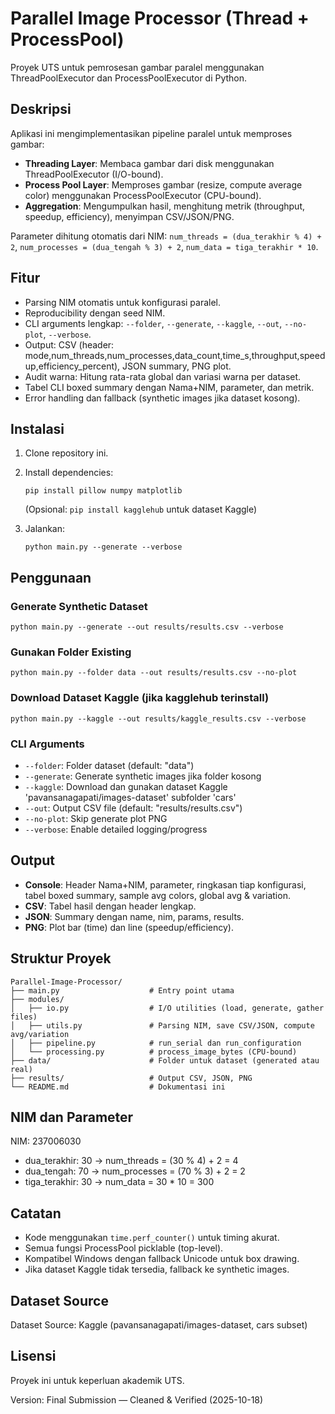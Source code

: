 # Parallel Image Processor (Thread + ProcessPool)

Proyek UTS untuk pemrosesan gambar paralel menggunakan ThreadPoolExecutor dan ProcessPoolExecutor di Python.

## Deskripsi

Aplikasi ini mengimplementasikan pipeline paralel untuk memproses gambar:
- **Threading Layer**: Membaca gambar dari disk menggunakan ThreadPoolExecutor (I/O-bound).
- **Process Pool Layer**: Memproses gambar (resize, compute average color) menggunakan ProcessPoolExecutor (CPU-bound).
- **Aggregation**: Mengumpulkan hasil, menghitung metrik (throughput, speedup, efficiency), menyimpan CSV/JSON/PNG.

Parameter dihitung otomatis dari NIM: `num_threads = (dua_terakhir % 4) + 2`, `num_processes = (dua_tengah % 3) + 2`, `num_data = tiga_terakhir * 10`.

## Fitur

- Parsing NIM otomatis untuk konfigurasi paralel.
- Reproducibility dengan seed NIM.
- CLI arguments lengkap: `--folder`, `--generate`, `--kaggle`, `--out`, `--no-plot`, `--verbose`.
- Output: CSV (header: mode,num_threads,num_processes,data_count,time_s,throughput,speedup,efficiency_percent), JSON summary, PNG plot.
- Audit warna: Hitung rata-rata global dan variasi warna per dataset.
- Tabel CLI boxed summary dengan Nama+NIM, parameter, dan metrik.
- Error handling dan fallback (synthetic images jika dataset kosong).

## Instalasi

1. Clone repository ini.
2. Install dependencies:
   ```
   pip install pillow numpy matplotlib
   ```
   (Opsional: `pip install kagglehub` untuk dataset Kaggle)

3. Jalankan:
   ```
   python main.py --generate --verbose
   ```

## Penggunaan

### Generate Synthetic Dataset
```
python main.py --generate --out results/results.csv --verbose
```

### Gunakan Folder Existing
```
python main.py --folder data --out results/results.csv --no-plot
```

### Download Dataset Kaggle (jika kagglehub terinstall)
```
python main.py --kaggle --out results/kaggle_results.csv --verbose
```

### CLI Arguments
- `--folder`: Folder dataset (default: "data")
- `--generate`: Generate synthetic images jika folder kosong
- `--kaggle`: Download dan gunakan dataset Kaggle 'pavansanagapati/images-dataset' subfolder 'cars'
- `--out`: Output CSV file (default: "results/results.csv")
- `--no-plot`: Skip generate plot PNG
- `--verbose`: Enable detailed logging/progress

## Output

- **Console**: Header Nama+NIM, parameter, ringkasan tiap konfigurasi, tabel boxed summary, sample avg colors, global avg & variation.
- **CSV**: Tabel hasil dengan header lengkap.
- **JSON**: Summary dengan name, nim, params, results.
- **PNG**: Plot bar (time) dan line (speedup/efficiency).

## Struktur Proyek

```
Parallel-Image-Processor/
├── main.py                    # Entry point utama
├── modules/
│   ├── io.py                  # I/O utilities (load, generate, gather files)
│   ├── utils.py               # Parsing NIM, save CSV/JSON, compute avg/variation
│   ├── pipeline.py            # run_serial dan run_configuration
│   └── processing.py          # process_image_bytes (CPU-bound)
├── data/                      # Folder untuk dataset (generated atau real)
├── results/                   # Output CSV, JSON, PNG
└── README.md                  # Dokumentasi ini
```

## NIM dan Parameter

NIM: 237006030
- dua_terakhir: 30 → num_threads = (30 % 4) + 2 = 4
- dua_tengah: 70 → num_processes = (70 % 3) + 2 = 2
- tiga_terakhir: 30 → num_data = 30 * 10 = 300

## Catatan

- Kode menggunakan `time.perf_counter()` untuk timing akurat.
- Semua fungsi ProcessPool picklable (top-level).
- Kompatibel Windows dengan fallback Unicode untuk box drawing.
- Jika dataset Kaggle tidak tersedia, fallback ke synthetic images.

## Dataset Source

Dataset Source: Kaggle (pavansanagapati/images-dataset, cars subset)

## Lisensi

Proyek ini untuk keperluan akademik UTS.

Version: Final Submission — Cleaned & Verified (2025-10-18)